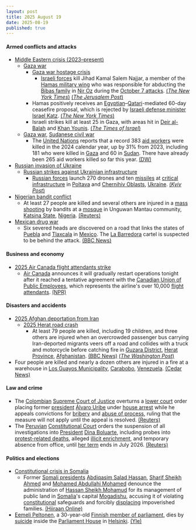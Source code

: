 ```yaml
---
layout: post
title: 2025 August 19
date: 2025-08-19
published: true
---
```



#### Armed conflicts and attacks

* [Middle Eastern crisis (2023–present)](https://en.wikipedia.org/wiki/Middle_Eastern_crisis_%282023%E2%80%93present%29 "Middle Eastern crisis (2023–present)")
  * [Gaza war](https://en.wikipedia.org/wiki/Gaza_war "Gaza war")
    * [Gaza war hostage crisis](https://en.wikipedia.org/wiki/Gaza_war_hostage_crisis "Gaza war hostage crisis")
      * [Israeli forces](https://en.wikipedia.org/wiki/Israeli_forces "Israeli forces") kill Jihad Kamal Salem Najjar, a member of the [Hamas military wing](https://en.wikipedia.org/wiki/Hamas_military_wing "Hamas military wing") who was responsible for abducting the [Bibas family](https://en.wikipedia.org/wiki/Yarden_Bibas "Yarden Bibas") in [Nir Oz](https://en.wikipedia.org/wiki/Nir_Oz "Nir Oz") during the [October 7 attacks](https://en.wikipedia.org/wiki/October_7_attacks "October 7 attacks"). [(*The New York Times*)](https://www.nytimes.com/2025/08/19/world/middleeast/hamas-israel-bibas-kidnapping.html) [(*The Jerusalem Post*)](https://www.jpost.com/israel-news/defense-news/article-864702)
    * Hamas positively receives an [Egyptian](https://en.wikipedia.org/wiki/Egypt "Egypt")–[Qatari](https://en.wikipedia.org/wiki/Qatar "Qatar")-mediated 60-day ceasefire proposal, which is rejected by [Israeli defense minister](https://en.wikipedia.org/wiki/Ministry_of_Defense_%28Israel%29 "Ministry of Defense (Israel)") [Israel Katz](https://en.wikipedia.org/wiki/Israel_Katz "Israel Katz"). [(*The New York Times*)](https://www.nytimes.com/2025/08/18/world/middleeast/hamas-israel-gaza-ceasefire.html)
    * Israeli strikes kill at least 25 in Gaza, with areas hit in [Deir al-Balah](https://en.wikipedia.org/wiki/Deir_al-Balah "Deir al-Balah") and [Khan Younis](https://en.wikipedia.org/wiki/Khan_Younis "Khan Younis"). [(*The Times of Israel*)](https://www.timesofisrael.com/palestinians-say-25-killed-in-gaza-strikes-overnight-as-aid-efforts-stepped-up/)
  * [Gaza war](https://en.wikipedia.org/wiki/Gaza_war "Gaza war"), [Sudanese civil war](https://en.wikipedia.org/wiki/Sudanese_civil_war_%282023%E2%80%93present%29 "Sudanese civil war (2023–present)")
    * The [United Nations](https://en.wikipedia.org/wiki/United_Nations "United Nations") reports that a record 383 [aid workers](https://en.wikipedia.org/wiki/Aid_worker "Aid worker") were killed in the 2024 calendar year, up by 31% from 2023, including 181 who were killed in [Gaza](https://en.wikipedia.org/wiki/Gaza_Strip "Gaza Strip") and 60 in [Sudan](https://en.wikipedia.org/wiki/Sudan "Sudan"). There have already been 265 aid workers killed so far this year. [(DW)](https://www.dw.com/en/aid-worker-deaths-surge-in-gaza-un-report-says/a-73694336)
* [Russian invasion of Ukraine](https://en.wikipedia.org/wiki/Russian_invasion_of_Ukraine "Russian invasion of Ukraine")
  * [Russian strikes against Ukrainian infrastructure](https://en.wikipedia.org/wiki/Russian_strikes_against_Ukrainian_infrastructure_%282022%E2%80%93present%29 "Russian strikes against Ukrainian infrastructure (2022–present)")
    * [Russian forces](https://en.wikipedia.org/wiki/Russian_Armed_Forces "Russian Armed Forces") launch 270 drones and ten [missiles](https://en.wikipedia.org/wiki/Missile "Missile") at [critical infrastructure](https://en.wikipedia.org/wiki/Critical_infrastructure "Critical infrastructure") in [Poltava](https://en.wikipedia.org/wiki/Poltava_Oblast "Poltava Oblast") and [Chernihiv Oblasts](https://en.wikipedia.org/wiki/Chernihiv_Oblast "Chernihiv Oblast"), [Ukraine](https://en.wikipedia.org/wiki/Ukraine "Ukraine"). [(*Kyiv Post*)](https://www.kyivpost.com/post/58536)
* [Nigerian bandit conflict](https://en.wikipedia.org/wiki/Nigerian_bandit_conflict "Nigerian bandit conflict")
  * At least 27 people are killed and several others are injured in a [mass shooting](https://en.wikipedia.org/wiki/Mass_shooting "Mass shooting") by bandits at a [mosque](https://en.wikipedia.org/wiki/Mosque "Mosque") in Unguwan Mantau community, [Katsina State](https://en.wikipedia.org/wiki/Katsina_State "Katsina State"), [Nigeria](https://en.wikipedia.org/wiki/Nigeria "Nigeria"). [(Reuters)](https://www.reuters.com/world/africa/bandits-kill-least-27-northern-nigeria-mosque-attack-officials-say-2025-08-19/)
* [Mexican drug war](https://en.wikipedia.org/wiki/Mexican_drug_war "Mexican drug war")
  * Six severed heads are discovered on a road that links the states of [Puebla](https://en.wikipedia.org/wiki/Puebla "Puebla") and [Tlaxcala](https://en.wikipedia.org/wiki/Tlaxcala "Tlaxcala") in [Mexico](https://en.wikipedia.org/wiki/Mexico "Mexico"). The [La Barredora](https://en.wikipedia.org/wiki/La_Barredora "La Barredora") cartel is suspected to be behind the attack. [(BBC News)](https://www.bbc.com/news/articles/c8ry1m202nro)

#### Business and economy

* [2025 Air Canada flight attendants strike](https://en.wikipedia.org/wiki/2025_Air_Canada_flight_attendants_strike "2025 Air Canada flight attendants strike")
  * [Air Canada](https://en.wikipedia.org/wiki/Air_Canada "Air Canada") announces it will gradually restart operations tonight after it reached a tentative agreement with the [Canadian Union of Public Employees](https://en.wikipedia.org/wiki/Canadian_Union_of_Public_Employees "Canadian Union of Public Employees"), which represents the airline's over 10,000 [flight attendants](https://en.wikipedia.org/wiki/Flight_attendants "Flight attendants"). [(NPR)](https://www.npr.org/2025/08/19/nx-s1-5507052/air-canada-flights-resume-flight-attendants-union-strike)

#### Disasters and accidents

* [2025 Afghan deportation from Iran](https://en.wikipedia.org/wiki/2025_Afghan_deportation_from_Iran "2025 Afghan deportation from Iran")
  * [2025 Herat road crash](https://en.wikipedia.org/wiki/2025_Herat_road_crash "2025 Herat road crash")
    * At least 79 people are killed, including 19 children, and three others are injured when an overcrowded passenger bus carrying Iran-deported migrants veers off a road and collides with a truck and motorcycle before catching fire in [Guzara District](https://en.wikipedia.org/wiki/Guzara_District "Guzara District"), [Herat Province](https://en.wikipedia.org/wiki/Herat_Province "Herat Province"), [Afghanistan](https://en.wikipedia.org/wiki/Afghanistan "Afghanistan"). [(BBC News)](https://www.bbc.com/news/articles/c336jj5xkvko) [(*The Washington Post*)](https://www.washingtonpost.com/world/2025/08/20/afghanistan-bus-crash-iran/)
* Four people are killed and nearly a dozen others are injured in a fire at a warehouse in [Los Guayos Municipality](https://en.wikipedia.org/wiki/Los_Guayos_Municipality "Los Guayos Municipality"), [Carabobo](https://en.wikipedia.org/wiki/Carabobo "Carabobo"), [Venezuela](https://en.wikipedia.org/wiki/Venezuela "Venezuela"). [(Cedar News)](https://cedarnews.net/newstasks/massive-fire-in-venezuela-los-guayos/871500/)

#### Law and crime

* The [Colombian](https://en.wikipedia.org/wiki/Colombia "Colombia") [Supreme Court of Justice](https://en.wikipedia.org/wiki/Supreme_Court_of_Justice_of_Colombia "Supreme Court of Justice of Colombia") overturns a [lower court](https://en.wikipedia.org/wiki/Judiciary_of_Colombia "Judiciary of Colombia") order placing former [president](https://en.wikipedia.org/wiki/President_of_Colombia "President of Colombia") [Álvaro Uribe](https://en.wikipedia.org/wiki/%C3%81lvaro_Uribe "Álvaro Uribe") under [house arrest](https://en.wikipedia.org/wiki/House_arrest "House arrest") while he appeals convictions for [bribery](https://en.wikipedia.org/wiki/Bribery "Bribery") and [abuse of process](https://en.wikipedia.org/wiki/Abuse_of_process "Abuse of process"), ruling that the measure will not apply until the appeal is resolved. [(Reuters)](https://www.reuters.com/world/americas/court-rejects-house-arrest-colombia-ex-president-uribe-during-appeal-2025-08-19/)
* The [Peruvian](https://en.wikipedia.org/wiki/Peru "Peru") [Constitutional Court](https://en.wikipedia.org/wiki/Constitutional_Court_of_Peru "Constitutional Court of Peru") orders the suspension of all investigations into [President](https://en.wikipedia.org/wiki/President_of_Peru "President of Peru") [Dina Boluarte](https://en.wikipedia.org/wiki/Dina_Boluarte "Dina Boluarte"), including probes into [protest-related deaths](https://en.wikipedia.org/wiki/Peruvian_protests_%282022%E2%80%932023%29#State_violence_towards_protesters "Peruvian protests (2022–2023)"), alleged [illicit enrichment](https://en.wikipedia.org/wiki/Illicit_enrichment "Illicit enrichment"), and temporary absence from office, until [her term](https://en.wikipedia.org/wiki/Presidency_of_Dina_Boluarte "Presidency of Dina Boluarte") ends in July 2026. [(Reuters)](https://www.reuters.com/world/americas/peruvian-court-shields-boluarte-criminal-investigations-until-end-term-2025-08-19/)

#### Politics and elections

* [Constitutional crisis in Somalia](https://en.wikipedia.org/wiki/Constitutional_crisis_in_Somalia "Constitutional crisis in Somalia")
  * Former [Somali presidents](https://en.wikipedia.org/wiki/President_of_Somalia "President of Somalia") [Abdiqasim Salad Hassan](https://en.wikipedia.org/wiki/Abdiqasim_Salad_Hassan "Abdiqasim Salad Hassan"), [Sharif Sheikh Ahmed](https://en.wikipedia.org/wiki/Sharif_Sheikh_Ahmed "Sharif Sheikh Ahmed") and [Mohamed Abdullahi Mohamed](https://en.wikipedia.org/wiki/Mohamed_Abdullahi_Mohamed "Mohamed Abdullahi Mohamed") denounce the administration of [Hassan Sheikh Mohamud](https://en.wikipedia.org/wiki/Hassan_Sheikh_Mohamud "Hassan Sheikh Mohamud") for its management of public land in [Somalia](https://en.wikipedia.org/wiki/Somalia "Somalia")'s capital [Mogadishu](https://en.wikipedia.org/wiki/Mogadishu "Mogadishu"), accusing it of violating [constitutional](https://en.wikipedia.org/wiki/Constitution_of_Somalia "Constitution of Somalia") safeguards and forcibly [displacing](https://en.wikipedia.org/wiki/Internal_displacement "Internal displacement") impoverished families. [(Hiiraan Online)](https://www.hiiraan.com/news4/2025/Aug/202606/former_somali_presidents_condemn_land_seizures_accuse_government_of_violating_constitution.aspx)
* [Eemeli Peltonen](https://en.wikipedia.org/wiki/Eemeli_Peltonen "Eemeli Peltonen"), a 30-year-old [Finnish member of parliament](https://en.wikipedia.org/wiki/Parliament_of_Finland#Members_of_the_Parliament "Parliament of Finland"), dies by [suicide](https://en.wikipedia.org/wiki/Suicide_in_Finland "Suicide in Finland") inside the [Parliament House](https://en.wikipedia.org/wiki/Parliament_House%2C_Helsinki "Parliament House, Helsinki") in [Helsinki](https://en.wikipedia.org/wiki/Helsinki "Helsinki"). [(Yle)](https://yle.fi/a/74-20178221)
